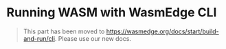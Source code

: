 # Running WASM with WasmEdge CLI

> This part has been moved to <https://wasmedge.org/docs/start/build-and-run/cli>. Please use our new docs.